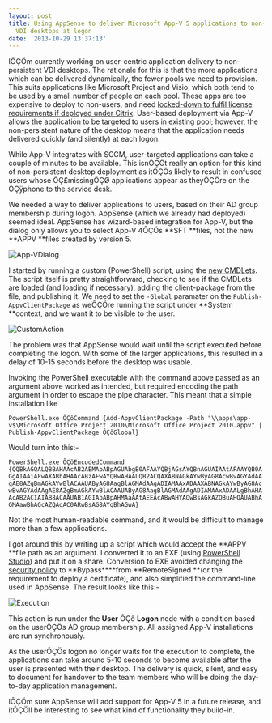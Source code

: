 ```yaml
---
layout: post
title: Using AppSense to deliver Microsoft App-V 5 applications to non-persistent
  VDI desktops at logon
date: '2013-10-29 13:37:13'
---
```



IÔÇÖm currently working on user-centric application delivery to non-persistent VDI desktops. The rationale for this is that the more applications which can be delivered dynamically, the fewer pools we need to provision. This suits applications like Microsoft Project and Visio, which both tend to be used by a small number of people on each pool. These apps are too expensive to deploy to non-users, and need [locked-down to fulfil license requirements if deployed under Citrix](http://www.appsense.com/media/19839/microsoft_license_control_whitepaper_us.pdf "AppSense - Microsoft Application License Control  in virtual environments"). User-based deployment via App-V allows the application to be targeted to users in existing pool; however, the non-persistent nature of the desktop means that the application needs delivered quickly (and silently) at each logon.

While App-V integrates with SCCM, user-targeted applications can take a couple of minutes to be available. This isnÔÇÖt really an option for this kind of non-persistent desktop deployment as itÔÇÖs likely to result in confused users whose ÔÇ£missingÔÇØ applications appear as theyÔÇÖre on the ÔÇÿphone to the service desk.

We needed a way to deliver applications to users, based on their AD group membership during logon. AppSense (which we already had deployed) seemed ideal. AppSense has wizard-based integration for App-V, but the dialog only allows you to select App-V 4ÔÇÖs **SFT **files, not the new **APPV **files created by version 5.

![App-VDialog](/content/images/2016/01/App-VDialog.png)

I started by running a custom (PowerShell) script, using the [new CMDLets](http://blogs.technet.com/b/appv/archive/2012/12/03/app-v-5-0-client-powershell-deep-dive.aspx "App-V 5.0 Client PowerShell Deep Dive"). The script itself is pretty straightforward, checking to see if the CMDLets are loaded (and loading if necessary), adding the client-package from the file, and publishing it. We need to set the `-Global` paramater on the `Publish-AppvClientPackage` as weÔÇÖre running the script under **System **context, and we want it to be visible to the user.

![CustomAction](/content/images/2016/01/CustomAction.png)

The problem was that AppSense would wait until the script executed before completing the logon. With some of the larger applications, this resulted in a delay of 10-15 seconds before the desktop was usable.

Invoking the PowerShell executable with the command above passed as an argument above worked as intended, but required encoding the path argument in order to escape the pipe character. This meant that a simple installation like

`PowerShell.exe ÔÇôCommand {Add-AppvClientPackage -Path "\\apps\app-v$\Microsoft Office Project 2010\Microsoft Office Project 2010.appv" | Publish-AppvClientPackage ÔÇôGlobal}`

Would turn into this:-

`PowerShell.exe ÔÇôEncodedCommand {QQBkAGQALQBBAHAAcAB2AEMAbABpAGUAbgB0AFAAYQBjAGsAYQBnAGUAIAAtAFAAYQB0AGgAIAAiAFwAXABhAHAAcABzAFwAYQBwAHAALQB2ACQAXABNAGkAYwByAG8AcwBvAGYAdAAgAE8AZgBmAGkAYwBlACAAUAByAG8AagBlAGMAdAAgADIAMAAxADAAXABNAGkAYwByAG8AcwBvAGYAdAAgAE8AZgBmAGkAYwBlACAAUAByAG8AagBlAGMAdAAgADIAMAAxADAALgBhAHAAcAB2ACIAIAB8ACAAUAB1AGIAbABpAHMAaAAtAEEAcABwAHYAQwBsAGkAZQBuAHQAUABhAGMAawBhAGcAZQAgAC0ARwBsAG8AYgBhAGwA}`

Not the most human-readable command, and it would be difficult to manage more than a few applications.

I got around this by writing up a script which would accept the **APPV **file path as an argument. I converted it to an EXE (using [PowerShell Studio](http://www.sapien.com/software/powershell_studio "PowerShell Studio 2012")) and put it on a share. Conversion to EXE avoided changing the [security policy](http://technet.microsoft.com/en-us/library/ee176961.aspx "Using the Set-ExecutionPolicy Cmdlet") to **Bypass****from **RemoteSigned **(or the requirement to deploy a certificate), and also simplified the command-line used in AppSense. The result looks like this:-

![Execution](/content/images/2016/01/Execution.png)

This action is run under the **User** ÔÇô **Logon** node with a condition based on the userÔÇÖs AD group membership. All assigned App-V installations are run synchronously.

As the userÔÇÖs logon no longer waits for the execution to complete, the applications can take around 5-10 seconds to become available after the user is presented with their desktop. The delivery is quick, silent, and easy to document for handover to the team members who will be doing the day-to-day application management.

IÔÇÖm sure AppSense will add support for App-V 5 in a future release, and itÔÇÖll be interesting to see what kind of functionality they build-in.



